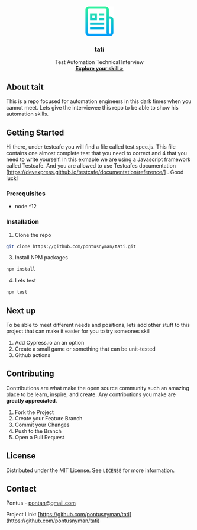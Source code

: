 <!-- PROJECT LOGO -->
<br />
<p align="center">
  <a href="#">
    <img src="image/check.png" alt="Logo" width="80" height="80">
  </a>

  <h3 align="center">tati</h3>

  <p align="center">
    Test Automation Technical Interview
    <br />
    <a href="#"><strong>Explore your skill »</strong></a>
    <br />
  </p>
</p>

<!-- ABOUT THE PROJECT -->
## About tait

This is a repo focused for automation engineers in this dark times when you cannot meet. Lets give the interviewee this repo to be able to show his automation skills.

## Getting Started

Hi there,
under testcafe you will find a file called test.spec.js. This file contains one almost complete test that you need to correct and 4 that you need to write yourself.
In this exmaple we are using a Javascript framework called Testcafe. And you are allowed to use Testcafes documentation [https://devexpress.github.io/testcafe/documentation/reference/] . Good luck!

### Prerequisites

* node ^12

### Installation

1. Clone the repo
```sh
git clone https://github.com/pontusnyman/tati.git
```
3. Install NPM packages
```sh
npm install
```
4. Lets test
```sh
npm test
```

<!-- CONTRIBUTING -->
## Next up

To be able to meet different needs and positions, lets add other stuff to this project that can make it easier for you to try someones skill

1. Add Cypress.io an an option
2. Create a small game or something that can be unit-tested
3. Github actions

<!-- CONTRIBUTING -->
## Contributing

Contributions are what make the open source community such an amazing place to be learn, inspire, and create. Any contributions you make are **greatly appreciated**.

1. Fork the Project
2. Create your Feature Branch 
3. Commit your Changes 
4. Push to the Branch 
5. Open a Pull Request


<!-- LICENSE -->
## License

Distributed under the MIT License. See `LICENSE` for more information.

<!-- CONTACT -->
## Contact

Pontus - pontan@gmail.com

Project Link: [https://github.com/pontusnyman/tati](https://github.com/pontusnyman/tati)
